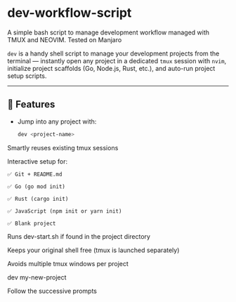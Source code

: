 # dev-workflow-script


A simple bash script to manage development workflow managed with TMUX and NEOVIM. Tested on Manjaro

`dev` is a handy shell script to manage your development projects from the terminal — instantly open any project in a dedicated `tmux` session with `nvim`, initialize project scaffolds (Go, Node.js, Rust, etc.), and auto-run project setup scripts.

---

## 🚀 Features

- Jump into any project with:
  ```bash
  dev <project-name>

Smartly reuses existing tmux sessions

Interactive setup for:

    ✅ Git + README.md

    ✅ Go (go mod init)

    ✅ Rust (cargo init)

    ✅ JavaScript (npm init or yarn init)

    ✅ Blank project

Runs dev-start.sh if found in the project directory

Keeps your original shell free (tmux is launched separately)

Avoids multiple tmux windows per project

dev my-new-project

Follow the successive prompts
